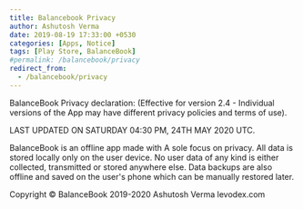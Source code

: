 ```yaml
---
title: Balancebook Privacy
author: Ashutosh Verma
date: 2019-08-19 17:33:00 +0530
categories: [Apps, Notice]
tags: [Play Store, BalanceBook]
#permalink: /balancebook/privacy
redirect_from:
  - /balancebook/privacy
---
```



BalanceBook
Privacy declaration:
(Effective for version 2.4 - Individual versions of the App may have different privacy policies and terms of use).


LAST UPDATED ON SATURDAY 04:30 PM, 24TH MAY 2020 UTC.

BalanceBook is an offline app made with A sole focus on privacy. All data is stored locally only on the user device. No user data of any kind is either collected, transmitted or stored anywhere else. Data backups are also offline and saved on the user's phone which can be manually restored later.

Copyright © BalanceBook 2019-2020 Ashutosh Verma 
levodex.com
